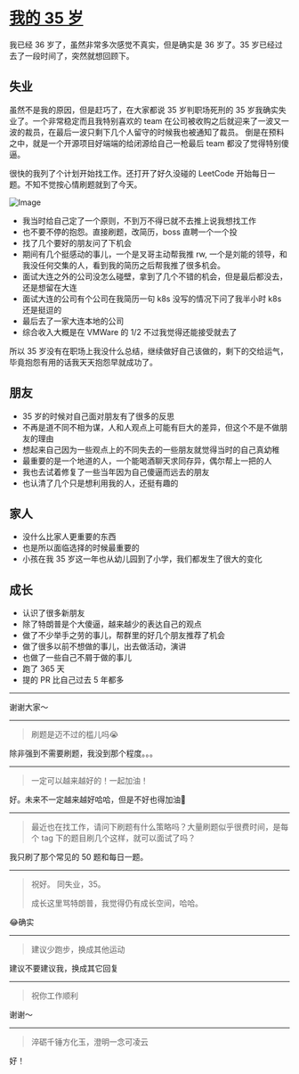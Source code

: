 # [我的 35 岁](https://github.com/yihong0618/gitblog/issues/309)

我已经 36 岁了，虽然非常多次感觉不真实，但是确实是 36 岁了。35 岁已经过去了一段时间了，突然就想回顾下。

## 失业

虽然不是我的原因，但是赶巧了，在大家都说 35 岁判职场死刑的 35 岁我确实失业了。一个非常稳定而且我特别喜欢的 team 在公司被收购之后就迎来了一波又一波的裁员，在最后一波只剩下几个人留守的时候我也被通知了裁员。
倒是在预料之中，就是一个开源项目好端端的给闭源给自己一枪最后 team 都没了觉得特别傻逼。

很快的我列了个计划开始找工作。还打开了好久没碰的 LeetCode 开始每日一题。不知不觉按心情刷题就到了今天。

![Image](https://github.com/user-attachments/assets/7159844b-445b-46c5-8d4f-ce9596488b3d)

- 我当时给自己定了一个原则，不到万不得已就不去推上说我想找工作
- 也不要不停的抱怨。直接刷题，改简历，boss 直聘一个一个投
- 找了几个要好的朋友问了下机会
- 期间有几个挺感动的事儿，一个是叉哥主动帮我推 rw, 一个是刘能的领导，和我没任何交集的人，看到我的简历之后帮我推了很多机会。
- 面试大连之外的公司没怎么碰壁，拿到了几个不错的机会，但是最后都没去，还是想留在大连
- 面试大连的公司有个公司在我简历一句 k8s 没写的情况下问了我半小时 k8s 还是挺逗的
- 最后去了一家大连本地的公司
- 综合收入大概是在 VMWare 的 1/2 不过我觉得还能接受就去了

所以 35 岁没有在职场上我没什么总结，继续做好自己该做的，剩下的交给运气，毕竟抱怨有用的话我天天抱怨早就成功了。

## 朋友

- 35 岁的时候对自己面对朋友有了很多的反思
- 不再是道不同不相为谋，人和人观点上可能有巨大的差异，但这个不是不做朋友的理由
- 想起来自己因为一些观点上的不同失去的一些朋友就觉得当时的自己真幼稚
- 最重要的是一个地道的人，一个能喝酒聊天求同存异，偶尔帮上一把的人
- 我也去试着修复了一些当年因为自己傻逼而远去的朋友
- 也认清了几个只是想利用我的人，还挺有趣的

## 家人

- 没什么比家人更重要的东西
- 也是所以面临选择的时候最重要的
- 小孩在我 35 岁这一年也从幼儿园到了小学，我们都发生了很大的变化

## 成长

- 认识了很多新朋友
- 除了特朗普是个大傻逼，越来越少的表达自己的观点
- 做了不少举手之劳的事儿，帮群里的好几个朋友推荐了机会
- 做了很多以前不想做的事儿，出去做活动，演讲
- 也做了一些自己不屑于做的事儿
- 跑了 365 天
- 提的 PR 比自己过去 5 年都多


---

谢谢大家～

---

> 刷题是迈不过的槛儿吗😭

除非强到不需要刷题，我没到那个程度。。。

---

> 一定可以越来越好的！一起加油！

好。未来不一定越来越好哈哈，但是不好也得加油👏

---

> 最近也在找工作，请问下刷题有什么策略吗？大量刷题似乎很费时间，是每个 tag 下的题目刷几个这样，就可以面试了吗？

我只刷了那个常见的 50 题和每日一题。

---

> 祝好。
> 同失业，35。
> 
> 成长这里骂特朗普，我觉得仍有成长空间，哈哈。

😂确实

---

> 建议少跑步，换成其他运动

建议不要建议我，换成其它回复

---

> 祝你工作顺利

谢谢～

---

> 淬砺千锤方化玉，澄明一念可凌云

好！